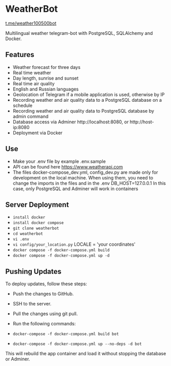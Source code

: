 # WeatherBot

[t.me/weather100500bot](https://t.me/weather100500bot)

Multilingual weather telegram-bot with PostgreSQL, SQLAlchemy and Docker.

## Features
- Weather forecast for three days
- Real time weather 
- Day length, sunrise and sunset
- Real time air quality
- English and Russian languages
- Geolocation of Telegram if a mobile application is used, otherwise by IP
- Recording weather and air quality data to a PostgreSQL database on a schedule
- Recording weather and air quality data to PostgreSQL database by admin command
- Database access via Adminer http://localhost:8080, or http://host-ip:8080
- Deployment via Docker

## Use
- Make your .env file by example .env.sample
- API can be found here https://www.weatherapi.com
- The files docker-compose_dev.yml, config_dev.py are made only for development on the local machine.
When using them, you need to change the imports in the files and in the .env DB_HOST=127.0.0.1
In this case, only PostgreSQL and Adminer will work in containers

## Server Deployment
- `install docker`
- `install docker compose`
- `git clone weatherbot`
- `cd weatherbot`
- `vi .env`   
- `vi config/your_location.py`    LOCALE = 'your coordinates'
- `docker compose -f docker-compose.yml build`
- `docker compose -f docker-compose.yml up -d`

## Pushing Updates
To deploy updates, follow these steps:
- Push the changes to GitHub.
- SSH to the server.
- Pull the changes using git pull.
- Run the following commands:

- `docker-compose -f docker-compose.yml build bot`
- `docker-compose -f docker-compose.yml up --no-deps -d bot`

This will rebuild the app container and load it without stopping the database or Adminer.